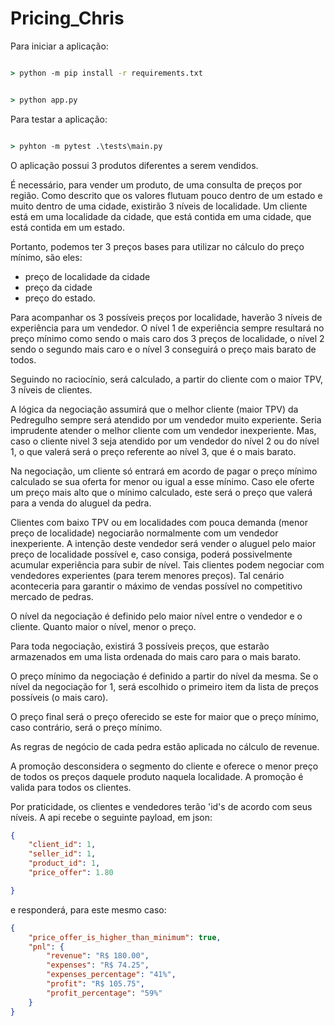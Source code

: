 # Pricing_Chris

Para iniciar a aplicação:

```cmd

> python -m pip install -r requirements.txt


```

```cmd

> python app.py


```
Para testar a aplicação:

```cmd

> pyhton -m pytest .\tests\main.py


```


O aplicação possui 3 produtos diferentes a serem vendidos. 

É necessário, para vender um produto, de uma consulta de preços por região. Como descrito que os valores flutuam pouco dentro de um estado e muito dentro de uma cidade, existirão 3 níveis de localidade. Um cliente está em uma localidade da cidade, que está contida em uma cidade, que está contida em um estado. 

Portanto, podemos ter 3 preços bases para utilizar no cálculo do preço mínimo, são eles:
- preço de localidade da cidade
- preço da cidade 
- preço do estado. 

Para acompanhar os 3 possíveis preços por localidade, haverão 3 níveis de experiência para um vendedor. O nível 1 de experiência sempre resultará no preço mínimo como sendo o mais caro dos 3 preços de localidade, o nível 2 sendo o segundo mais caro e o nível 3 conseguirá o preço mais barato de todos.

Seguindo no raciocínio, será calculado, a partir do cliente com o maior TPV, 3 níveis de clientes.

A lógica da negociação assumirá que o melhor cliente (maior TPV) da Pedregulho sempre será atendido por um vendedor muito experiente. Seria imprudente atender o melhor cliente com um vendedor inexperiente. Mas, caso o cliente nivel 3 seja atendido por um vendedor do nível 2 ou do nível 1, o que valerá será o preço referente ao nível 3, que é o mais barato.

Na negociação, um cliente só entrará em acordo de pagar o preço mínimo calculado se sua oferta for menor ou igual a esse mínimo. Caso ele oferte um preço mais alto que o mínimo calculado, este será o preço que valerá para a venda do aluguel da pedra.

Clientes com baixo TPV ou em localidades com pouca demanda (menor preço de localidade) negociarão normalmente com um vendedor inexperiente. A intenção deste vendedor será vender o aluguel pelo maior preço de localidade possível e, caso consiga, poderá possivelmente acumular experiência para subir de nível. Tais clientes podem negociar com vendedores experientes (para terem menores preços). Tal cenário aconteceria para garantir o máximo de vendas possível no competitivo mercado de pedras.

O nível da negociação é definido pelo maior nível entre o vendedor e o cliente. Quanto maior o nível, menor o preço.

Para toda negociação, existirá 3 possíveis preços, que estarão armazenados em uma lista ordenada do mais caro para o mais barato.

O preço mínimo da negociação é definido a partir do nível da mesma. Se o nível da negociação for 1, será escolhido o primeiro item da lista de preços possíveis (o mais caro). 

O preço final será o preço oferecido se este for maior que o preço mínimo, caso contrário, será o preço mínimo. 

As regras de negócio de cada pedra estão aplicada no cálculo de revenue.

A promoção desconsidera o segmento do cliente e oferece o menor preço de todos os preços daquele produto naquela localidade. A promoção é valida para todos os clientes.

Por praticidade, os clientes e vendedores terão 'id's de acordo com seus níveis. A api recebe o seguinte payload, em json:

```json
{
    "client_id": 1,
    "seller_id": 1,
    "product_id": 1,
    "price_offer": 1.80

}
```

e responderá, para este mesmo caso:

```json
{
    "price_offer_is_higher_than_minimum": true,
    "pnl": {
        "revenue": "R$ 180.00",
        "expenses": "R$ 74.25",
        "expenses_percentage": "41%",
        "profit": "R$ 105.75",
        "profit_percentage": "59%"
    }
}
```

